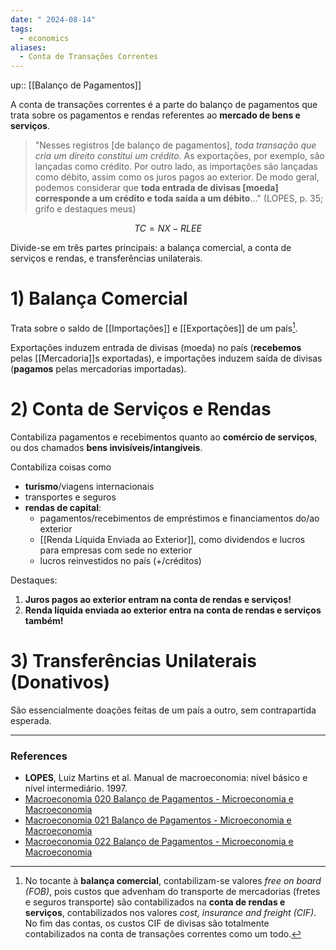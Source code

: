 ```yaml
---
date: " 2024-08-14"
tags:
  - economics
aliases:
  - Conta de Transações Correntes
---
```


up:: [[Balanço de Pagamentos]]

A conta de transações correntes é a parte do balanço de pagamentos que trata sobre os pagamentos e rendas referentes ao **mercado de bens e serviços**. 

> "Nesses registros [de balanço de pagamentos], *toda transação que cria um direito constitui um crédito*. As exportações, por exemplo, são lançadas como crédito. Por outro lado, as importações são lançadas como débito, assim como os juros pagos ao exterior. De modo geral, podemos considerar que **toda entrada de divisas [moeda] corresponde a um crédito e toda saída a um débito**..." (LOPES, p. 35; grifo e destaques meus)

$$
TC = NX - RLEE
$$

Divide-se em três partes principais: a balança comercial, a conta de serviços e rendas, e transferências unilaterais.

# 1) Balança Comercial
Trata sobre o saldo de [[Importações]] e [[Exportações]] de um país[^1]. 

Exportações induzem entrada de divisas (moeda) no país (**recebemos** pelas [[Mercadoria]]s exportadas), e importações induzem saída de divisas (**pagamos** pelas mercadorias importadas).

# 2) Conta de Serviços e Rendas
Contabiliza pagamentos e recebimentos quanto ao **comércio de serviços**, ou dos chamados **bens invisíveis/intangíveis**. 

Contabiliza coisas como 
- **turismo**/viagens internacionais
- transportes e seguros
- **rendas de capital**:
	- pagamentos/recebimentos de empréstimos e financiamentos do/ao exterior
	- [[Renda Líquida Enviada ao Exterior]], como dividendos e lucros para empresas com sede no exterior
	- lucros reinvestidos no país (+/créditos)

Destaques:
1) **Juros pagos ao exterior entram na conta de rendas e serviços!**
2) **Renda líquida enviada ao exterior entra na conta de rendas e serviços também!**

# 3) Transferências Unilaterais (Donativos)
São essencialmente doações feitas de um país a outro, sem contrapartida esperada. 


---
### References
- **LOPES**, Luiz Martins et al. Manual de macroeconomia: nível básico e nível intermediário. 1997.
- [Macroeconomia 020 Balanço de Pagamentos - Microeconomia e Macroeconomia](https://www.youtube.com/watch?v=C6pkV0Zygis&list=PLT4EcyyDiDfs7KbIdVLwsxmld3yo9S1FW&index=21)
- [Macroeconomia 021 Balanço de Pagamentos - Microeconomia e Macroeconomia](https://www.youtube.com/watch?v=2OlQROLo3R4&list=PLT4EcyyDiDfs7KbIdVLwsxmld3yo9S1FW&index=22)
- [Macroeconomia 022 Balanço de Pagamentos - Microeconomia e Macroeconomia](https://www.youtube.com/watch?v=nnquyPyo_-c&list=PLT4EcyyDiDfs7KbIdVLwsxmld3yo9S1FW&index=22)

[^1]: No tocante à **balança comercial**, contabilizam-se valores *free on board (FOB)*, pois custos que advenham do transporte de mercadorias (fretes e seguros transporte) são contabilizados na **conta de rendas e serviços**, contabilizados nos valores *cost, insurance and freight (CIF)*. No fim das contas, os custos CIF de divisas são totalmente contabilizados na conta de transações correntes como um todo.